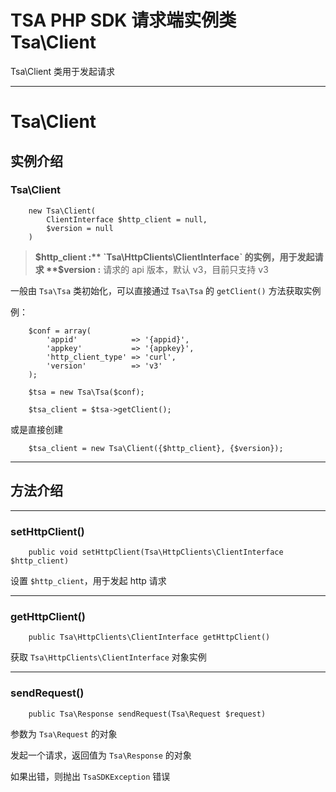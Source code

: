 # TSA PHP SDK 请求端实例类 Tsa\Client

Tsa\Client 类用于发起请求

---

# Tsa\Client

## 实例介绍

### Tsa\Client

```
    new Tsa\Client(
        ClientInterface $http_client = null, 
        $version = null
    )
```

> **$http_client :** `Tsa\HttpClients\ClientInterface` 的实例，用于发起请求
> **$version :** 请求的 api 版本，默认 v3，目前只支持 v3



一般由 `Tsa\Tsa` 类初始化，可以直接通过 `Tsa\Tsa` 的 `getClient()` 方法获取实例

例：

```
    $conf = array(
        'appid'            => '{appid}',
        'appkey'           => '{appkey}',
        'http_client_type' => 'curl',
        'version'          => 'v3'
    );

    $tsa = new Tsa\Tsa($conf);

    $tsa_client = $tsa->getClient();
```

或是直接创建

```
    $tsa_client = new Tsa\Client({$http_client}, {$version});
```

---

## 方法介绍

---

### setHttpClient()

```
    public void setHttpClient(Tsa\HttpClients\ClientInterface $http_client)
```

设置 `$http_client`，用于发起 http 请求

---

### getHttpClient()

```
    public Tsa\HttpClients\ClientInterface getHttpClient()
```

获取 `Tsa\HttpClients\ClientInterface` 对象实例

---

### sendRequest()

```
    public Tsa\Response sendRequest(Tsa\Request $request)
```

参数为 `Tsa\Request` 的对象

发起一个请求，返回值为 `Tsa\Response` 的对象

如果出错，则抛出 `TsaSDKException` 错误
